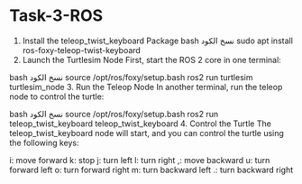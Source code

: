 # Task-3-ROS

1. Install the teleop_twist_keyboard Package
bash
نسخ الكود
sudo apt install ros-foxy-teleop-twist-keyboard
2. Launch the Turtlesim Node
First, start the ROS 2 core in one terminal:

bash
نسخ الكود
source /opt/ros/foxy/setup.bash
ros2 run turtlesim turtlesim_node
3. Run the Teleop Node
In another terminal, run the teleop node to control the turtle:

bash
نسخ الكود
source /opt/ros/foxy/setup.bash
ros2 run teleop_twist_keyboard teleop_twist_keyboard
4. Control the Turtle
The teleop_twist_keyboard node will start, and you can control the turtle using the following keys:

i: move forward
k: stop
j: turn left
l: turn right
,: move backward
u: turn forward left
o: turn forward right
m: turn backward left
.: turn backward right
